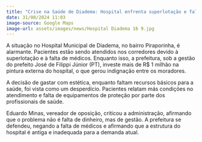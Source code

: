 ```yaml
---
title: "Crise na Saúde de Diadema: Hospital enfrenta superlotação e falta de médicos"
date: 31/08/2024 11:03
image-source: Google Maps
image-url: assets/images/news/Hospital Diadema 16 9.jpg
---
```


A situação no Hospital Municipal de Diadema, no bairro Piraporinha, é alarmante. Pacientes estão sendo atendidos nos corredores devido à superlotação e à falta de médicos. Enquanto isso, a prefeitura, sob a gestão do prefeito José de Filippi Júnior (PT), investe mais de R$ 1 milhão na pintura externa do hospital, o que gerou indignação entre os moradores.

A decisão de gastar com estética, enquanto faltam recursos básicos para a saúde, foi vista como um desperdício. Pacientes relatam más condições no atendimento e falta de equipamentos de proteção por parte dos profissionais de saúde.

Eduardo Minas, vereador de oposição, criticou a administração, afirmando que o problema não é falta de dinheiro, mas de gestão. A prefeitura se defendeu, negando a falta de médicos e afirmando que a estrutura do hospital é antiga e inadequada para a demanda atual.